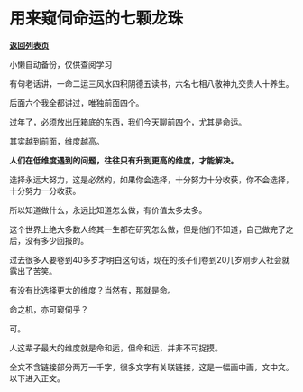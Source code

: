 # 用来窥伺命运的七颗龙珠

[**返回列表页**](/gzh/记忆承载)

小懒自动备份，仅供查阅学习

[](http://mp.weixin.qq.com/s?__biz=Mzg4MTg2MzU3Mg==&mid=2247484302&idx=1&sn=e68fe070d5369c9e0d25aa8ee0b1a962&chksm=cf5e3d75f829b463d8ce34e8237386125d093291ddcc99ce7e35a5af3fc06c8fc3d1eb068a05&scene=21#wechat_redirect)有句老话讲，一命二运三风水四积阴德五读书，六名七相八敬神九交贵人十养生。

后面六个我全都讲过，唯独前面四个。  

过年了，必须放出压箱底的东西，我们今天聊前四个，尤其是命运。

其实越到前面，维度越高。  

 **人们在低维度遇到的问题，往往只有升到更高的维度，才能解决。**

选择永远大努力，这是必然的，如果你会选择，十分努力十分收获，你不会选择，十分努力一分收获。

所以知道做什么，永远比知道怎么做，有价值太多太多。

这个世界上绝大多数人终其一生都在研究怎么做，但是他们不知道，自己做完了之后，没有多少回报的。

过去很多人要卷到40多岁才明白这句话，现在的孩子们卷到20几岁刚步入社会就露出了苦笑。

有没有比选择更大的维度？当然有，那就是命。

命之机，亦可窥伺乎？  

可。

人这辈子最大的维度就是命和运，但命和运，并非不可捉摸。

全文不含链接部分两万一千字，很多文字有关联链接，这是一幅画中画，文中文。以下进入正文。

